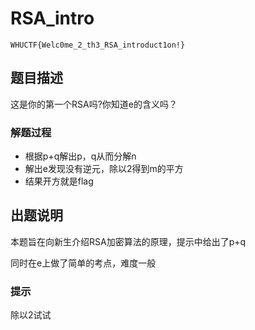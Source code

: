 # RSA_intro
`WHUCTF{Welc0me_2_th3_RSA_introduct1on!}`
## 题目描述
这是你的第一个RSA吗?你知道e的含义吗？

### 解题过程
- 根据p+q解出p，q从而分解n
- 解出e发现没有逆元，除以2得到m的平方
- 结果开方就是flag

## 出题说明
本题旨在向新生介绍RSA加密算法的原理，提示中给出了p+q

同时在e上做了简单的考点，难度一般

### 提示
除以2试试